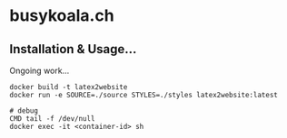 # busykoala.ch

## Installation & Usage...

Ongoing work...

```
docker build -t latex2website
docker run -e SOURCE=./source STYLES=./styles latex2website:latest

# debug
CMD tail -f /dev/null
docker exec -it <container-id> sh
```

